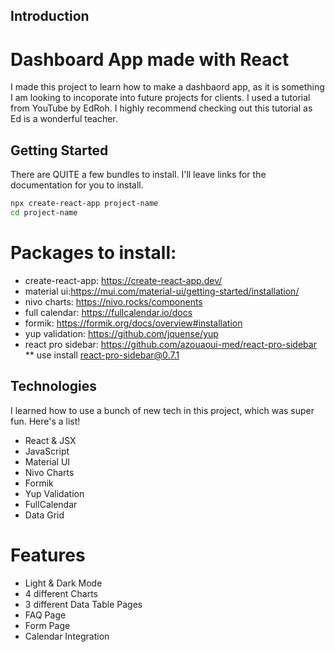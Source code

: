 ## Introduction
# Dashboard App made with React

I made this project to learn how to make a dashbaord app, as it is something I am looking to incoporate into future projects for clients. I used a tutorial from YouTube by EdRoh. I highly recommend checking out this tutorial as Ed is a wonderful teacher. 

## Getting Started

There are QUITE a few bundles to install. I'll leave links for the documentation for you to install. 

```bash
npx create-react-app project-name
cd project-name
```

# Packages to install: 

* create-react-app: https://create-react-app.dev/
* material ui:https://mui.com/material-ui/getting-started/installation/
* nivo charts: https://nivo.rocks/components
* full calendar: https://fullcalendar.io/docs
* formik: https://formik.org/docs/overview#installation
* yup validation: https://github.com/jquense/yup
* react pro sidebar: https://github.com/azouaoui-med/react-pro-sidebar ** use install react-pro-sidebar@0.7.1

## Technologies 

I learned how to use a bunch of new tech in this project, which was super fun. Here's a list!

* React & JSX
* JavaScript
* Material UI
* Nivo Charts
* Formik
* Yup Validation
* FullCalendar
* Data Grid 

# Features
* Light & Dark Mode
* 4 different Charts
* 3 different Data Table Pages
* FAQ Page
* Form Page
* Calendar Integration
